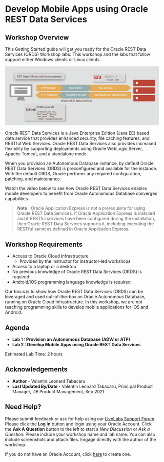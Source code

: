 # Develop Mobile Apps using Oracle REST Data Services

## Workshop Overview

This Getting Started guide will get you ready for the Oracle REST Data Services (ORDS) Workshop labs. This workshop and the labs that follow support either Windows clients or Linux clients.

![](./images/ords-workflow.jpg "")

Oracle REST Data Services is a Java Enterprise Edition (Java EE) based data service that provides enhanced security, file caching features, and RESTful Web Services. Oracle REST Data Services also provides increased flexibility by supporting deployments using Oracle WebLogic Server, Apache Tomcat, and a standalone mode.

When you provision an Autonomous Database instance, by default Oracle REST Data Services (ORDS) is preconfigured and available for the instance. With the default ORDS, Oracle performs any required configuration, patching, and maintenance.

Watch the video below to see how Oracle REST Data Services enables mobile developers to benefit from Oracle Autonomous Database converged capabilities.

[](youtube:KqGzHKz1XLc)

 >**Note** : Oracle Application Express is not a prerequisite for using Oracle REST Data Services.
If Oracle Application Express is installed and if RESTful services have been configured during the installation, then Oracle REST Data Services supports it, including executing the RESTful services defined in Oracle Application Express.

## Workshop Requirements

* Access to Oracle Cloud Infrastructure
    * Provided by the instructor for instructor-led workshops
* Access to a laptop or a desktop
* No previous knowledge of Oracle REST Data Services (ORDS) is required
* Android/iOS programming language knowledge is required

Our focus is to show how Oracle REST Data Services (ORDS) can be leveraged and used out-of-the-box on Oracle Autonomous Database, running on Oracle Cloud Infrastructure. In this workshop, we are not teaching programming skills to develop mobile applications for iOS and Android.

## Agenda

- **Lab 1 : Provision an Autonomous Database (ADW or ATP)**
- **Lab 2 : Develop Mobile Apps using Oracle REST Data Services**

Estimated Lab Time: 2 hours

## Acknowledgements

- **Author** - Valentin Leonard Tabacaru
- **Last Updated By/Date** - Valentin Leonard Tabacaru, Principal Product Manager, DB Product Management, Sep 2021

## Need Help?

Please submit feedback or ask for help using our [LiveLabs Support Forum](https://community.oracle.com/tech/developers/categories/livelabsdiscussions). Please click the **Log In** button and login using your Oracle Account. Click the **Ask A Question** button to the left to start a *New Discussion* or *Ask a Question*.  Please include your workshop name and lab name.  You can also include screenshots and attach files.  Engage directly with the author of the workshop.

If you do not have an Oracle Account, click [here](https://profile.oracle.com/myprofile/account/create-account.jspx) to create one.
